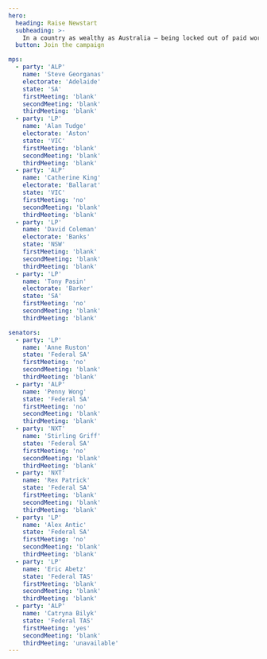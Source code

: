 ```yaml
---
hero:
  heading: Raise Newstart
  subheading: >-
    In a country as wealthy as Australia – being locked out of paid work, shouldn’t mean being locked into poverty.
  button: Join the campaign

mps:
  - party: 'ALP'
    name: 'Steve Georganas'
    electorate: 'Adelaide'
    state: 'SA'
    firstMeeting: 'blank'
    secondMeeting: 'blank'
    thirdMeeting: 'blank'
  - party: 'LP'
    name: 'Alan Tudge'
    electorate: 'Aston'
    state: 'VIC'
    firstMeeting: 'blank'
    secondMeeting: 'blank'
    thirdMeeting: 'blank'
  - party: 'ALP'
    name: 'Catherine King'
    electorate: 'Ballarat'
    state: 'VIC'
    firstMeeting: 'no'
    secondMeeting: 'blank'
    thirdMeeting: 'blank'
  - party: 'LP'
    name: 'David Coleman'
    electorate: 'Banks'
    state: 'NSW'
    firstMeeting: 'blank'
    secondMeeting: 'blank'
    thirdMeeting: 'blank'
  - party: 'LP'
    name: 'Tony Pasin'
    electorate: 'Barker'
    state: 'SA'
    firstMeeting: 'no'
    secondMeeting: 'blank'
    thirdMeeting: 'blank'

senators:
  - party: 'LP'
    name: 'Anne Ruston'
    state: 'Federal SA'
    firstMeeting: 'no'
    secondMeeting: 'blank'
    thirdMeeting: 'blank'
  - party: 'ALP'
    name: 'Penny Wong'
    state: 'Federal SA'
    firstMeeting: 'no'
    secondMeeting: 'blank'
    thirdMeeting: 'blank'
  - party: 'NXT'
    name: 'Stirling Griff'
    state: 'Federal SA'
    firstMeeting: 'no'
    secondMeeting: 'blank'
    thirdMeeting: 'blank'
  - party: 'NXT'
    name: 'Rex Patrick'
    state: 'Federal SA'
    firstMeeting: 'blank'
    secondMeeting: 'blank'
    thirdMeeting: 'blank'
  - party: 'LP'
    name: 'Alex Antic'
    state: 'Federal SA'
    firstMeeting: 'no'
    secondMeeting: 'blank'
    thirdMeeting: 'blank'
  - party: 'LP'
    name: 'Eric Abetz'
    state: 'Federal TAS'
    firstMeeting: 'blank'
    secondMeeting: 'blank'
    thirdMeeting: 'blank'
  - party: 'ALP'
    name: 'Catryna Bilyk'
    state: 'Federal TAS'
    firstMeeting: 'yes'
    secondMeeting: 'blank'
    thirdMeeting: 'unavailable'
---
```

